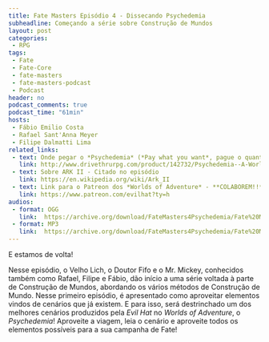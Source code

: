 ```yaml
---
title: Fate Masters Episódio 4 - Dissecando Psychedemia
subheadline: Começando a série sobre Construção de Mundos
layout: post
categories:
 - RPG
tags:
 - Fate
 - Fate-Core
 - fate-masters
 - fate-masters-podcast
 - Podcast
header: no
podcast_comments: true 
podcast_time: "61min"
hosts:
 - Fábio Emilio Costa
 - Rafael Sant'Anna Meyer
 - Filipe Dalmatti Lima
related_links:
 - text: Onde pegar o *Psychedemia* (*Pay what you want*, pague o quanto quiser, inclusive ZERO!)
   link: http://www.drivethrurpg.com/product/142732/Psychedemia--A-World-of-Adventure-for-Fate-Core
 - text: Sobre ARK II - Citado no episódio
   link: https://en.wikipedia.org/wiki/Ark_II
 - text: Link para o Patreon dos *Worlds of Adventure* - **COLABOREM!!**
   link: https://www.patreon.com/evilhat?ty=h
audios:
 - format: OGG
   link:  https://archive.org/download/FateMasters4Psychedemia/Fate%20Masters%20%234%20-%20Psychedemia.ogg
 - format: MP3
   link:  https://archive.org/download/FateMasters4Psychedemia/Fate%20Masters%20%234%20-%20Psychedemia.mp3
---
```


E estamos de volta!

Nesse episódio, o Velho Lich, o Doutor Fifo e o Mr. Mickey, conhecidos também como Rafael, Filipe e Fábio, dão início a uma série voltada à parte de Construção de Mundos, abordando os vários métodos de Construção de Mundo. Nesse primeiro episódio, é apresentado como aproveitar elementos vindos de cenários que já existem. E para isso, será destrinchado um dos melhores cenários produzidos pela *Evil Hat* no *Worlds of Adventure*, o *Psychedemia*! Aproveite a viagem, leia o cenário e aproveite todos os elementos possíveis para a sua campanha de Fate!
